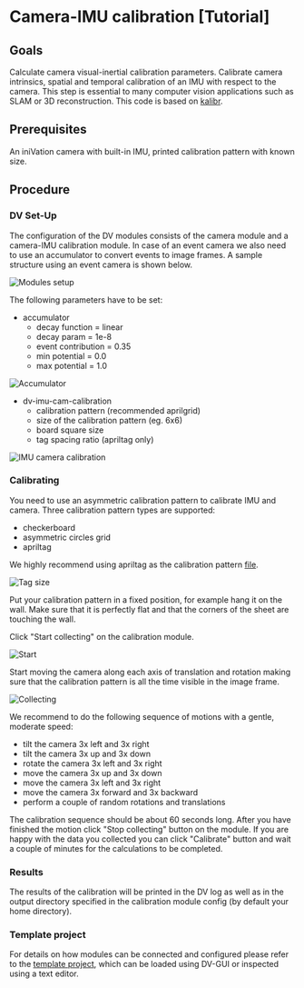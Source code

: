 # Camera-IMU calibration [Tutorial]

## Goals

Calculate camera visual-inertial calibration parameters. Calibrate camera intrinsics, spatial and temporal calibration 
of an IMU with respect to the camera. This step is essential to many computer vision applications such as SLAM or 3D 
reconstruction. This code is based on [kalibr](https://github.com/ethz-asl/kalibr).

## Prerequisites

An iniVation camera with built-in IMU, printed calibration pattern with known size.

## Procedure

### DV Set-Up

The configuration of the DV modules consists of the camera module and a camera-IMU calibration module. In case of an 
event camera we also need to use an accumulator to convert events to image frames. A sample structure using an event camera is shown below.

![Modules setup](images/dv-structure.png)

The following parameters have to be set:
- accumulator
  - decay function = linear
  - decay param = 1e-8
  - event contribution = 0.35
  - min potential = 0.0
  - max potential = 1.0

![Accumulator](images/accum-params.png)

- dv-imu-cam-calibration
  - calibration pattern (recommended aprilgrid)
  - size of the calibration pattern (eg. 6x6)
  - board square size  
  - tag spacing ratio (apriltag only)

![IMU camera calibration](images/calib-params.png)

### Calibrating

You need to use an asymmetric calibration pattern to calibrate IMU and camera. Three calibration pattern types are 
supported:
- checkerboard 
- asymmetric circles grid
- apriltag

We highly recommend using apriltag as the calibration pattern [file](april_6x6_2x2cm.pdf). 

![Tag size](images/tag-size.png)

Put your calibration pattern in a fixed position, for example hang it on the wall. Make sure that it is perfectly 
flat and that the corners of the sheet are touching the wall. 

Click "Start collecting" on the calibration module.

![Start](images/ready-to-collect.png)

Start moving the camera along each axis of translation and rotation making sure that the calibration pattern is all 
the time visible in the image frame.

![Collecting](images/collecting.png)

We recommend to do the following sequence of motions with a gentle, moderate speed:
 - tilt the camera 3x left and 3x right 
 - tilt the camera 3x up and 3x down
 - rotate the camera 3x left and 3x right
 - move the camera 3x up and 3x down
 - move the camera 3x left and 3x right
 - move the camera 3x forward and 3x backward
 - perform a couple of random rotations and translations

The calibration sequence should be about 60 seconds long. After you have finished the motion click "Stop collecting" 
button on the module. If you are happy with the data you collected you can click "Calibrate" button and wait a couple
of minutes for the calculations to be completed.

### Results

The results of the calibration will be printed in the DV log as well as in the output directory specified in the 
calibration module config (by default your home directory).

### Template project

For details on how modules can be connected and configured please refer to the [template project](docs/template_dv_project.xml), 
which can be loaded using DV-GUI or inspected using a text editor.
